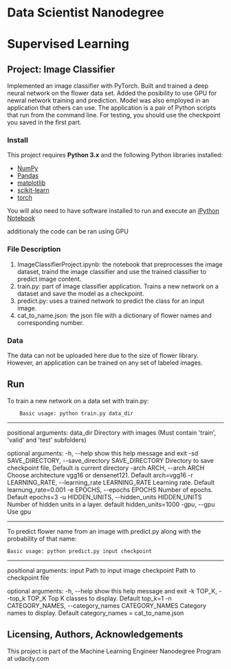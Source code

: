 # Data Scientist Nanodegree
# Supervised Learning
## Project: Image Classifier

Implemented an image classifier with PyTorch. Built and trained a deep neural network on the flower data set. Added the posibility to use GPU for newral network training and prediction.  Model was also employed in an application that others can use. The application is a pair of Python scripts that run from the command line. For testing, you should use the checkpoint you saved in the first part.

### Install

This project requires **Python 3.x** and the following Python libraries installed:

- [NumPy](http://www.numpy.org/)
- [Pandas](http://pandas.pydata.org)
- [matplotlib](http://matplotlib.org/)
- [scikit-learn](http://scikit-learn.org/stable/)
- [torch](http://pytorch.org)


You will also need to have software installed to run and execute an [iPython Notebook](http://ipython.org/notebook.html)

additionaly the code can be ran using GPU

### File Description

1. ImageClassifierProject.ipynb: the notebook that preprocesses the image dataset, traind the image classifier and use the trained classifier to predict image content.
2. train.py: part of image classifier application. Trains a new network on a dataset and save the model as a checkpoint.  
3. predict.py: uses a trained network to predict the class for an input image.
4. cat_to_name.json: the json file with a dictionary of flower names and corresponding number.

### Data
The data can not be uploaded here due to the size of flower library. However, an application can be trained on any set of labeled images.

## Run

To train a new network on a data set with train.py: 
                
        Basic usage: python train.py data_dir

--------------------------------------------------------------------------------------------------

positional arguments:
  data_dir              Directory with images (Must contain 'train', 'valid' and 'test' subfolders)

optional arguments:
  -h, --help            show this help message and exit
  -sd SAVE_DIRECTORY, --save_directory SAVE_DIRECTORY
                        Directory to save checkpoint file, Default is current
                        directory
  -arch ARCH, --arch ARCH
                        Choose architecture vgg16 or densenet121. Default
                        arch=vgg16
  -r LEARNING_RATE, --learning_rate LEARNING_RATE
                        Learning rate. Default learnung_rate=0.001
  -e EPOCHS, --epochs EPOCHS
                        Number of epochs. Default epochs=3
  -u HIDDEN_UNITS, --hidden_units HIDDEN_UNITS
                        Number of hidden units in a layer. default
                        hidden_units=1000
  -gpu, --gpu           Use gpu

  
--------------------------------------------------------------------------------------------------

To predict flower name from an image with predict.py along with the probability of that name:

    Basic usage: python predict.py input checkpoint

--------------------------------------------------------------------------------------------------

positional arguments:
  input                 Path to input image
  checkpoint            Path to checkpoint file

optional arguments:
  -h, --help            show this help message and exit
  -k TOP_K, --top_k TOP_K
                        Top K classes to display. Default top_k=1
  -n CATEGORY_NAMES, --category_names CATEGORY_NAMES
                        Category names to display. Default category_names =
                        cat_to_name.json
 

## Licensing, Authors, Acknowledgements
This project is part of the Machine Learning Engineer Nanodegree Program at udacity.com


